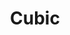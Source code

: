 ---
title: "Cubic"
description: "无侵入分布式监控，致力于应用级监控的工具"
subDesc: "无侵入分布式监控，致力于应用级监控的工具"
feature1Img: ""
feature1Title: ""
feature1Desc: ""
feature2Img: ""
feature2Title: ""
feature2Desc: ""
feature3Img: ""
feature3Title: ""
feature3Desc: ""
feature4Img: ""
feature4Title: ""
feature4Desc: ""
feature5Img: ""
feature5Title: ""
feature5Desc: ""
feature6Img: ""
feature6Title: ""
feature6Desc: ""
startUp: "Start up"
link: "https://gitee.com/dromara/cubic/blob/master/docs/cn/quick_start.md"
github: "https://github.com/dromara/cubic"
gitee: "https://gitee.com/dromara/cubic"
level: "tool"
weight: 10
showIntroduce: false
showFeature: false
---